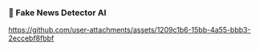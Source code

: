 ### 📰 Fake News Detector AI

https://github.com/user-attachments/assets/1209c1b6-15bb-4a55-bbb3-2eccebf8fbbf
